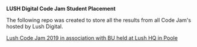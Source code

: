 **LUSH Digital Code Jam Student Placement** 

The following repo was created to store all the results from all Code Jam's hosted by Lush Digital.

[Lush Code Jam 2019 in association with BU held at Lush HQ in Poole](https://github.com/LUSHDigital/lush-codejam/tree/master/Placement%202019)

